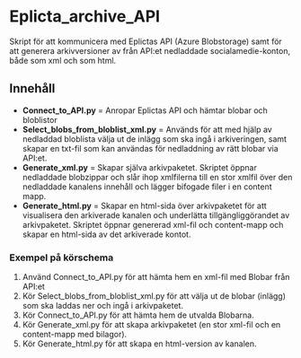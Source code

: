 # Eplicta_archive_API
Skript för att kommunicera med Eplictas API (Azure Blobstorage) samt för att generera arkivversioner av från API:et nedladdade socialamedie-konton, både som xml och som html.   


## Innehåll
* **Connect_to_API.py** = Anropar Eplictas API och hämtar blobar och bloblistor 
* **Select_blobs_from_bloblist_xml.py** = Används för att med hjälp av nedladdad bloblista välja ut de inlägg som ska ingå i arkiveringen, samt skapar en txt-fil som kan användas för nedladdning av rätt blobar via API:et. 
* **Generate_xml.py** = Skapar själva arkivpaketet. Skriptet öppnar nedladdade blobzippar och slår ihop xmlfilerna till en stor xmlfil över den nedladdade kanalens innehåll och lägger bifogade filer i en content mapp. 
* **Generate_html.py** = Skapar en html-sida över arkivpaketet för att visualisera den arkiverade kanalen och underlätta tillgängliggörandet av arkivpaketet. Skriptet öppnar genererad xml-fil och content-mapp och skapar en html-sida av det arkiverade kontot.  

### Exempel på körschema
1. Använd Connect_to_API.py för att hämta hem en xml-fil med Blobar från API:et
1. Kör Select_blobs_from_bloblist_xml.py för att välja ut de blobar (inlägg) som ska laddas ner och ingå i arkivpaketet.
1. Kör Connect_to_API.py för att hämta hem de utvalda Blobarna. 
1. Kör Generate_xml.py för att skapa arkivpaketet (en stor xml-fil och en content-mapp med bilagor).
1. Kör Generate_html.py för att skapa en html-version av kanalen.